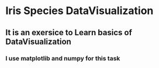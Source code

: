 # Iris Species DataVisualization

## It is an exersice to Learn basics of **DataVisualization**

### I use **matplotlib** and **numpy** for this task
